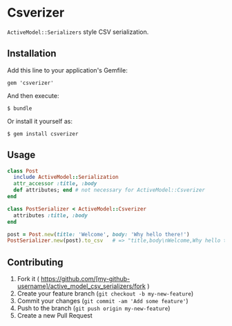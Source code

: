 # Csverizer

`ActiveModel::Serializers` style CSV serialization.

## Installation

Add this line to your application's Gemfile:

    gem 'csverizer'

And then execute:

    $ bundle

Or install it yourself as:

    $ gem install csverizer

## Usage

```ruby
class Post
  include ActiveModel::Serialization
  attr_accessor :title, :body
  def attributes; end # not necessary for ActiveModel::Csverizer
end

class PostSerializer < ActiveModel::Csverizer
  attributes :title, :body
end
```

```ruby
post = Post.new(title: 'Welcome', body: 'Why hello there!')
PostSerializer.new(post).to_csv   # => "title,body\nWelcome,Why hello there!"
```

## Contributing

1. Fork it ( https://github.com/[my-github-username]/active_model_csv_serializers/fork )
2. Create your feature branch (`git checkout -b my-new-feature`)
3. Commit your changes (`git commit -am 'Add some feature'`)
4. Push to the branch (`git push origin my-new-feature`)
5. Create a new Pull Request
